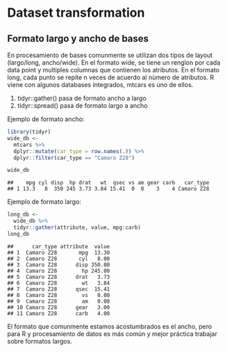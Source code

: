 # Dataset transformation

## Formato largo y ancho de bases
En procesamiento de bases comunmente se utilizan dos tipos de layout (largo/long, ancho/wide). En el formato wide, se tiene un renglon por cada data point y multiples columnas que contienen los atributos. En el formato long, cada punto se repite n veces de acuerdo al nùmero de atributos. R viene con algunos databases integrados, mtcars es uno de ellos.

1. tidyr::gather() pasa de formato ancho a largo
2. tidyr::spread() pasa de formato largo a ancho

Ejemplo de formato ancho:

```r
library(tidyr)
wide_db <- 
  mtcars %>% 
  dplyr::mutate(car_type = row.names(.)) %>% 
  dplyr::filter(car_type == "Camaro Z28") 

wide_db
```

```
##    mpg cyl disp  hp drat   wt  qsec vs am gear carb   car_type
## 1 13.3   8  350 245 3.73 3.84 15.41  0  0    3    4 Camaro Z28
```


Ejemplo de formato largo:


```r
long_db <- 
  wide_db %>% 
  tidyr::gather(attribute, value, mpg:carb)
long_db
```

```
##      car_type attribute  value
## 1  Camaro Z28       mpg  13.30
## 2  Camaro Z28       cyl   8.00
## 3  Camaro Z28      disp 350.00
## 4  Camaro Z28        hp 245.00
## 5  Camaro Z28      drat   3.73
## 6  Camaro Z28        wt   3.84
## 7  Camaro Z28      qsec  15.41
## 8  Camaro Z28        vs   0.00
## 9  Camaro Z28        am   0.00
## 10 Camaro Z28      gear   3.00
## 11 Camaro Z28      carb   4.00
```

El formato que comunmente estamos acostumbrados es el ancho, pero para R y procesamiento de datos es más común y mejor práctica trabajar sobre formatos largos.
